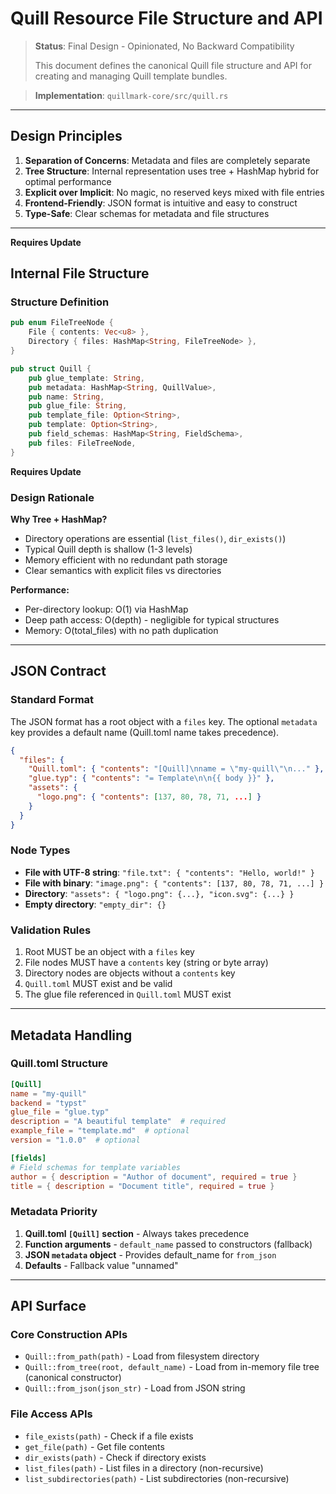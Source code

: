 # Quill Resource File Structure and API

> **Status**: Final Design - Opinionated, No Backward Compatibility
>
> This document defines the canonical Quill file structure and API for creating and managing Quill template bundles.

> **Implementation**: `quillmark-core/src/quill.rs`

---

## Design Principles

1. **Separation of Concerns**: Metadata and files are completely separate
2. **Tree Structure**: Internal representation uses tree + HashMap hybrid for optimal performance
3. **Explicit over Implicit**: No magic, no reserved keys mixed with file entries
4. **Frontend-Friendly**: JSON format is intuitive and easy to construct
5. **Type-Safe**: Clear schemas for metadata and file structures

---

**Requires Update**

## Internal File Structure

### Structure Definition

```rust
pub enum FileTreeNode {
    File { contents: Vec<u8> },
    Directory { files: HashMap<String, FileTreeNode> },
}

pub struct Quill {
    pub glue_template: String,
    pub metadata: HashMap<String, QuillValue>,
    pub name: String,
    pub glue_file: String,
    pub template_file: Option<String>,
    pub template: Option<String>,
    pub field_schemas: HashMap<String, FieldSchema>,
    pub files: FileTreeNode,
}
```

**Requires Update**

### Design Rationale

**Why Tree + HashMap?**
- Directory operations are essential (`list_files()`, `dir_exists()`)
- Typical Quill depth is shallow (1-3 levels)
- Memory efficient with no redundant path storage
- Clear semantics with explicit files vs directories

**Performance:**
- Per-directory lookup: O(1) via HashMap
- Deep path access: O(depth) - negligible for typical structures
- Memory: O(total_files) with no path duplication

---

## JSON Contract

### Standard Format

The JSON format has a root object with a `files` key. The optional `metadata` key provides a default name (Quill.toml name takes precedence).

```json
{
  "files": {
    "Quill.toml": { "contents": "[Quill]\nname = \"my-quill\"\n..." },
    "glue.typ": { "contents": "= Template\n\n{{ body }}" },
    "assets": {
      "logo.png": { "contents": [137, 80, 78, 71, ...] }
    }
  }
}
```

### Node Types

- **File with UTF-8 string**: `"file.txt": { "contents": "Hello, world!" }`
- **File with binary**: `"image.png": { "contents": [137, 80, 78, 71, ...] }`
- **Directory**: `"assets": { "logo.png": {...}, "icon.svg": {...} }`
- **Empty directory**: `"empty_dir": {}`

### Validation Rules

1. Root MUST be an object with a `files` key
2. File nodes MUST have a `contents` key (string or byte array)
3. Directory nodes are objects without a `contents` key
4. `Quill.toml` MUST exist and be valid
5. The glue file referenced in `Quill.toml` MUST exist

---

## Metadata Handling

### Quill.toml Structure

```toml
[Quill]
name = "my-quill"
backend = "typst"
glue_file = "glue.typ"
description = "A beautiful template"  # required
example_file = "template.md"  # optional
version = "1.0.0"  # optional

[fields]
# Field schemas for template variables
author = { description = "Author of document", required = true }
title = { description = "Document title", required = true }
```

### Metadata Priority

1. **Quill.toml `[Quill]` section** - Always takes precedence
2. **Function arguments** - `default_name` passed to constructors (fallback)
3. **JSON `metadata` object** - Provides default_name for `from_json`
4. **Defaults** - Fallback value "unnamed"

---

## API Surface

### Core Construction APIs

- `Quill::from_path(path)` - Load from filesystem directory
- `Quill::from_tree(root, default_name)` - Load from in-memory file tree (canonical constructor)
- `Quill::from_json(json_str)` - Load from JSON string

### File Access APIs

- `file_exists(path)` - Check if a file exists
- `get_file(path)` - Get file contents
- `dir_exists(path)` - Check if directory exists
- `list_files(path)` - List files in a directory (non-recursive)
- `list_subdirectories(path)` - List subdirectories (non-recursive)
